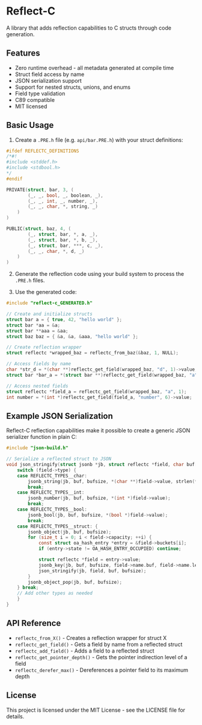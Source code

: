 # Reflect-C

A library that adds reflection capabilities to C structs through code generation.

## Features
- Zero runtime overhead - all metadata generated at compile time
- Struct field access by name
- JSON serialization support
- Support for nested structs, unions, and enums
- Field type validation
- C89 compatible
- MIT licensed

## Basic Usage

1. Create a `.PRE.h` file (e.g. `api/bar.PRE.h`) with your struct definitions:

```c
#ifdef REFLECTC_DEFINITIONS
/*#!
#include <stddef.h>
#include <stdbool.h>
*/
#endif

PRIVATE(struct, bar, 3, (
        (_, _, bool, _, boolean, _),
        (_, _, int, _, number, _),
        (_, _, char, *, string, _)
    )
)

PUBLIC(struct, baz, 4, (
        (_, struct, bar, *, a, _),
        (_, struct, bar, *, b, _),
        (_, struct, bar, ***, c, _),
        (_, _, char, *, d, _)
    )
)
```

2. Generate the reflection code using your build system to process the `.PRE.h` files.

3. Use the generated code:

```c
#include "reflect-c_GENERATED.h"

// Create and initialize structs
struct bar a = { true, 42, "hello world" };
struct bar *aa = &a;
struct bar **aaa = &aa;
struct baz baz = { &a, &a, &aaa, "hello world" };

// Create reflection wrapper
struct reflectc *wrapped_baz = reflectc_from_baz(&baz, 1, NULL);

// Access fields by name
char *str_d = *(char **)reflectc_get_field(wrapped_baz, "d", 1)->value;
struct bar *bar_a = *(struct bar **)reflectc_get_field(wrapped_baz, "a", 1)->value;

// Access nested fields
struct reflectc *field_a = reflectc_get_field(wrapped_baz, "a", 1);
int number = *(int *)reflectc_get_field(field_a, "number", 6)->value;
```

## Example JSON Serialization

Reflect-C reflection capabilities make it possible to create a generic JSON serializer function in plain C:

```c
#include "json-build.h"

// Serialize a reflected struct to JSON
void json_stringify(struct jsonb *jb, struct reflectc *field, char buf[], const size_t bufsize) {
    switch (field->type) {
    case REFLECTC_TYPES__char:
        jsonb_string(jb, buf, bufsize, *(char **)field->value, strlen(*(char **)field->value));
        break;
    case REFLECTC_TYPES__int:
        jsonb_number(jb, buf, bufsize, *(int *)field->value);
        break;
    case REFLECTC_TYPES__bool:
        jsonb_bool(jb, buf, bufsize, *(bool *)field->value);
        break;
    case REFLECTC_TYPES__struct: {
        jsonb_object(jb, buf, bufsize);
        for (size_t i = 0; i < field->capacity; ++i) {
            const struct oa_hash_entry *entry = &field->buckets[i];
            if (entry->state != OA_HASH_ENTRY_OCCUPIED) continue;

            struct reflectc *field = entry->value;
            jsonb_key(jb, buf, bufsize, field->name.buf, field->name.len);
            json_stringify(jb, field, buf, bufsize);
        }
        jsonb_object_pop(jb, buf, bufsize);
    } break;
    // Add other types as needed
    }
}
```

## API Reference

- `reflectc_from_X()` - Creates a reflection wrapper for struct X
- `reflectc_get_field()` - Gets a field by name from a reflected struct
- `reflectc_add_field()` - Adds a field to a reflected struct
- `reflectc_get_pointer_depth()` - Gets the pointer indirection level of a field
- `reflectc_derefer_max()` - Dereferences a pointer field to its maximum depth

## License

This project is licensed under the MIT License - see the LICENSE file for details.
